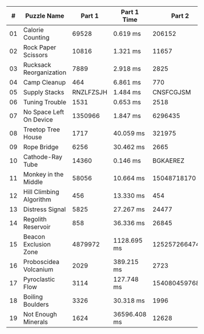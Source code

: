 <table>
<thead>
<tr><th>#  </th><th>Puzzle Name            </th><th>Part 1   </th><th>Part 1 Time  </th><th>Part 2        </th><th>Part 2 Time  </th><th>Tests  </th><th>Tests Time   </th></tr>
</thead>
<tbody>
<tr><td>01 </td><td>Calorie Counting       </td><td>69528    </td><td>0.619 ms     </td><td>206152        </td><td>0.613 ms     </td><td>2      </td><td>0.024 ms     </td></tr>
<tr><td>02 </td><td>Rock Paper Scissors    </td><td>10816    </td><td>1.321 ms     </td><td>11657         </td><td>1.906 ms     </td><td>2      </td><td>4.347 ms     </td></tr>
<tr><td>03 </td><td>Rucksack Reorganization</td><td>7889     </td><td>2.918 ms     </td><td>2825          </td><td>2.246 ms     </td><td>2      </td><td>6.203 ms     </td></tr>
<tr><td>04 </td><td>Camp Cleanup           </td><td>464      </td><td>6.861 ms     </td><td>770           </td><td>8.530 ms     </td><td>2      </td><td>18.029 ms    </td></tr>
<tr><td>05 </td><td>Supply Stacks          </td><td>RNZLFZSJH</td><td>1.484 ms     </td><td>CNSFCGJSM     </td><td>1.223 ms     </td><td>2      </td><td>3.568 ms     </td></tr>
<tr><td>06 </td><td>Tuning Trouble         </td><td>1531     </td><td>0.653 ms     </td><td>2518          </td><td>2.059 ms     </td><td>6      </td><td>2.988 ms     </td></tr>
<tr><td>07 </td><td>No Space Left On Device</td><td>1350966  </td><td>1.847 ms     </td><td>6296435       </td><td>1.959 ms     </td><td>2      </td><td>4.157 ms     </td></tr>
<tr><td>08 </td><td>Treetop Tree House     </td><td>1717     </td><td>40.059 ms    </td><td>321975        </td><td>46.456 ms    </td><td>2      </td><td>92.677 ms    </td></tr>
<tr><td>09 </td><td>Rope Bridge            </td><td>6256     </td><td>30.462 ms    </td><td>2665          </td><td>136.982 ms   </td><td>3      </td><td>159.541 ms   </td></tr>
<tr><td>10 </td><td>Cathode-Ray Tube       </td><td>14360    </td><td>0.146 ms     </td><td>BGKAEREZ      </td><td>0.099 ms     </td><td>2      </td><td>0.415 ms     </td></tr>
<tr><td>11 </td><td>Monkey in the Middle   </td><td>58056    </td><td>10.664 ms    </td><td>15048718170   </td><td>6261.284 ms  </td><td>2      </td><td>7445.612 ms  </td></tr>
<tr><td>12 </td><td>Hill Climbing Algorithm</td><td>456      </td><td>13.330 ms    </td><td>454           </td><td>2521.608 ms  </td><td>2      </td><td>2393.856 ms  </td></tr>
<tr><td>13 </td><td>Distress Signal        </td><td>5825     </td><td>27.267 ms    </td><td>24477         </td><td>30.143 ms    </td><td>2      </td><td>121.822 ms   </td></tr>
<tr><td>14 </td><td>Regolith Reservoir     </td><td>858      </td><td>36.336 ms    </td><td>26845         </td><td>1427.377 ms  </td><td>2      </td><td>1580.734 ms  </td></tr>
<tr><td>15 </td><td>Beacon Exclusion Zone  </td><td>4879972  </td><td>1128.695 ms  </td><td>12525726647448</td><td>101.262 ms   </td><td>2      </td><td>1622.720 ms  </td></tr>
<tr><td>16 </td><td>Proboscidea Volcanium  </td><td>2029     </td><td>389.215 ms   </td><td>2723          </td><td>252434.805 ms</td><td>2      </td><td>250563.346 ms</td></tr>
<tr><td>17 </td><td>Pyroclastic Flow       </td><td>3114     </td><td>127.748 ms   </td><td>1540804597682 </td><td>290.894 ms   </td><td>2      </td><td>709.900 ms   </td></tr>
<tr><td>18 </td><td>Boiling Boulders       </td><td>3326     </td><td>30.318 ms    </td><td>1996          </td><td>122.138 ms   </td><td>2      </td><td>133.199 ms   </td></tr>
<tr><td>19 </td><td>Not Enough Minerals    </td><td>1624     </td><td>36596.408 ms </td><td>12628         </td><td>61783.858 ms </td><td>2      </td><td>239874.986 ms</td></tr>
</tbody>
</table>